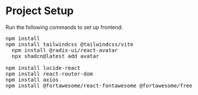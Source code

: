 <h1>Project Setup</h1>


<p>Run the following commands to set up frontend:</p>

<pre>
npm install
npm install tailwindcss @tailwindcss/vite
  npm install @radix-ui/react-avatar
  npx shadcn@latest add avatar

npm install lucide-react
npm install react-router-dom
npm install axios
npm install @fortawesome/react-fontawesome @fortawesome/free-solid-svg-icons @fortawesome/free-regular-svg-icons @fortawesome/free-brands-svg-icons
</pre>





